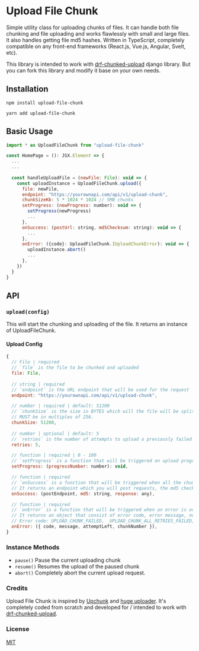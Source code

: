 # Upload File Chunk
Simple utility class for uploading chunks of files. It can handle both file chunking and file uploading and works flawlessly with small and large files. It also handles getting file md5 hashes. Written in TypeScript, completely compatible on any front-end frameworks (React.js, Vue.js, Angular, Svelt, etc).

This library is intended to work with [drf-chunked-upload](https://github.com/jkeifer/drf-chunked-upload) django library. But you can fork this library and modify it base on your own needs.

## Installation
```
npm install upload-file-chunk

yarn add upload-file-chunk
```
## Basic Usage
```js
import * as UploadFileChunk from "upload-file-chunk"

const HomePage = (): JSX.Element => {
  ...
  ...
  
  const handleUploadFile = (newFile: File): void => {
    const uploadInstance = UploadFileChunk.upload({
      file: newFile,
      endpoint: "https://yourownapi.com/api/v1/upload-chunk",
      chunkSizeKb: 5 * 1024 * 1024 // 5MB chunks
      setProgress: (newProgress: number): void => {
        setProgress(newProgress)
        ...
      },
      onSuccess: (postUrl: string, md5Checksum: string): void => {
        ...
      },
      onError: ({code}: UploadFileChunk.IUploadChunkError): void => {
        uploadInstance.abort()
        ...
      },
    })
  }
}
```

## API
### `upload(config)`
This will start the chunking and uploading of the file. It returns an instance of UploadFileChunk.
#### Upload Config
```js
{
  // File | required
  // `file` is the file to be chunked and uploaded
  file: File,
  
  // string | required
  // `endpoint` is the URL endpoint that will be used for the request
  endpoint: "https://yourownapi.com/api/v1/upload-chunk",

  // number | required | default: 51200
  // `chunkSize` is the size in BYTES which will the file will be split into.
  // MUST be in multiples of 256.
  chunkSize: 51200,
  
  // number | optional | default: 5
  // `retries` is the number of attempts to upload a previously failed chunk upload.
  retries: 5,

  // function | required | 0 - 100
  // `setProgress` is a function that will be triggered on upload progress. 
  setProgress: (progressNumber: number): void,

  // function | required
  // `onSuccess` is a function that will be triggered when all the chunks is uploaded successfully. 
  // It returns an endpoint which you will post requests, the md5 checksum of the file and the response of the request of the last chunk
  onSuccess: (postEndpoint, md5: string, response: any),

  // function | required
  // `onError` is a function that will be triggered when an error is occured.
  // It returns an object that consist of error code, error message, number of retry attempth left and the current chunk number.
  // Error code: UPLOAD_CHUNK_FAILED,  UPLOAD_CHUNK_ALL_RETRIES_FAILED, VALIDATION_FAILED, FAILED_HASH_MD5,
  onError: ({ code, message, attemptLeft, chunkNumber }),
}
```
### Instance Methods
- `pause()`
  Pause the current uploading chunk
- `resume()`
  Resumes the upload of the paused chunk
- `abort()`
   Completely abort the current upload request.
### Credits
Upload File Chunk is inspired by [Upchunk](https://github.com/muxinc/upchunk) and [huge uploader](https://github.com/Buzut/huge-uploader/). It's completely coded from scratch and developed for / intended to work with [drf-chunked-upload](https://github.com/jkeifer/drf-chunked-upload).
### License
[MIT](https://github.com/jecaluag/upload-file-chunk/blob/main/LICENSE)